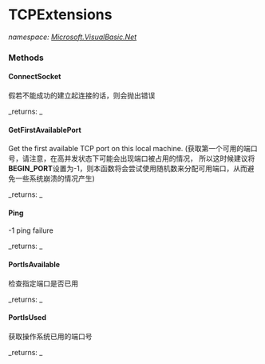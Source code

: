 ﻿
# TCPExtensions
_namespace: [Microsoft.VisualBasic.Net](N-Microsoft.VisualBasic.Net.md)_



### Methods

#### ConnectSocket
假若不能成功的建立起连接的话，则会抛出错误

_returns: _
#### GetFirstAvailablePort
Get the first available TCP port on this local machine.
 (获取第一个可用的端口号，请注意，在高并发状态下可能会出现端口被占用的情况，
 所以这时候建议将**BEGIN_PORT**设置为-1，则本函数将会尝试使用随机数来分配可用端口，从而避免一些系统崩溃的情况产生)

_returns: _
#### Ping
-1 ping failure

_returns: _
#### PortIsAvailable
检查指定端口是否已用

_returns: _
#### PortIsUsed
获取操作系统已用的端口号

_returns: _



